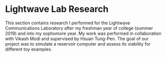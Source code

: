 # Lightwave Lab Research

This section contains research I performed for the Lightwave Communications Laboratory after my freshman year of college (summer 2019) and into my sophomore year. My work was performed in collaboration with Vikash Modi and supervised by Hsuan Tung-Pen. The goal of our project was to simulate a reservoir computer and assess its viability for different toy examples.
